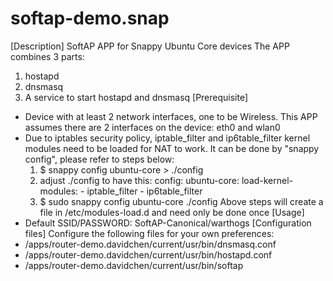 # softap-demo.snap
[Description]
SoftAP APP for Snappy Ubuntu Core devices
The APP combines 3 parts:
 1. hostapd
 2. dnsmasq
 3. A service to start hostapd and dnsmasq
[Prerequisite]
- Device with at least 2 network interfaces, one to be Wireless.  This APP assumes there are 2 interfaces on the device: eth0 and wlan0
- Due to iptables security policy, iptable_filter and ip6table_filter kernel modules need to be loaded for NAT to work. It can be done by "snappy config", please refer to steps below:
  1. $ snappy config ubuntu-core > ./config
  2. adjust ./config to have this:
     config:
       ubuntu-core:
         load-kernel-modules:
           - iptable_filter
           - ip6table_filter
  3. $ sudo snappy config ubuntu-core ./config
Above steps will create a file in /etc/modules-load.d and need only be done once
[Usage]
- Default SSID/PASSWORD: SoftAP-Canonical/warthogs
[Configuration files]
Configure the following files for your own preferences:
- /apps/router-demo.davidchen/current/usr/bin/dnsmasq.conf
- /apps/router-demo.davidchen/current/usr/bin/hostapd.conf
- /apps/router-demo.davidchen/current/usr/bin/softap
